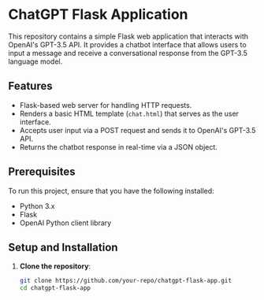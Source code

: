 # ChatGPT Flask Application

This repository contains a simple Flask web application that interacts with OpenAI's GPT-3.5 API. It provides a chatbot interface that allows users to input a message and receive a conversational response from the GPT-3.5 language model.

## Features
- Flask-based web server for handling HTTP requests.
- Renders a basic HTML template (`chat.html`) that serves as the user interface.
- Accepts user input via a POST request and sends it to OpenAI's GPT-3.5 API.
- Returns the chatbot response in real-time via a JSON object.

## Prerequisites

To run this project, ensure that you have the following installed:
- Python 3.x
- Flask
- OpenAI Python client library

## Setup and Installation

1. **Clone the repository**:
   ```bash
   git clone https://github.com/your-repo/chatgpt-flask-app.git
   cd chatgpt-flask-app
